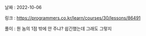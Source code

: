 날짜 : 2022-10-06

링크 : https://programmers.co.kr/learn/courses/30/lessons/86491

풀이 :
뭔 놈의 1점 밖에 안 주냐? 쉽긴했는데 그래도 그렇지
